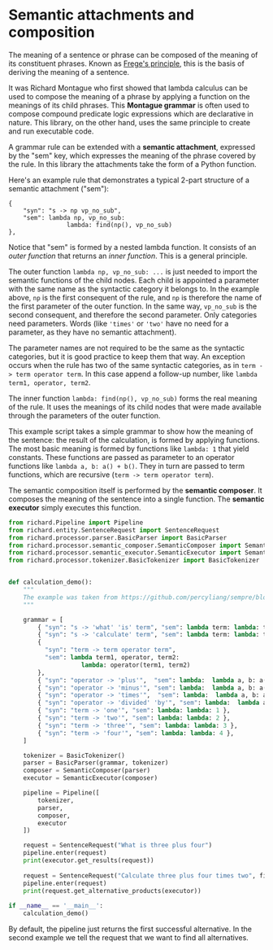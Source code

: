 # Semantic attachments and composition

The meaning of a sentence or phrase can be composed of the meaning of its constituent phrases. Known as [Frege's principle](https://en.wikipedia.org/wiki/Principle_of_compositionality), this is the basis of deriving the meaning of a sentence.

It was Richard Montague who first showed that lambda calculus can be used to compose the meaning of a phrase by applying a function on the meanings of its child phrases. This __Montague grammar__ is often used to compose compound predicate logic expressions which are declarative in nature. This library, on the other hand, uses the same principle to create and run executable code.

A grammar rule can be extended with a __semantic attachment__, expressed by the "sem" key, which expresses the meaning of the phrase covered by the rule. In this library the attachments take the form of a Python function.

Here's an example rule that demonstrates a typical 2-part structure of a semantic attachment ("sem"):

    { 
        "syn": "s -> np vp_no_sub", 
        "sem": lambda np, vp_no_sub: 
                    lambda: find(np(), vp_no_sub) 
    },

Notice that "sem" is formed by a nested lambda function. It consists of an _outer function_ that returns an _inner function_. This is a general principle.

The outer function `lambda np, vp_no_sub: ...` is just needed to import the semantic functions of the child nodes. Each child is appointed a parameter with the same name as the syntactic category it belongs to. In the example above, `np` is the first consequent of the rule, and `np` is therefore the name of the first parameter of the outer function. In the same way, `vp_no_sub` is the second consequent, and therefore the second parameter. Only categories need parameters. Words (like `'times'` or `'two'` have no need for a parameter, as they have no semantic attachment).

The parameter names are not required to be the same as the syntactic categories, but it is good practice to keep them that way. An exception occurs when the rule has two of the same syntactic categories, as in `term -> term operator term`. In this case append a follow-up number, like `lambda term1, operator, term2`.

The inner function `lambda: find(np(), vp_no_sub)` forms the real meaning of the rule. It uses the meanings of its child nodes that were made available through the parameters of the outer function.

This example script takes a simple grammar to show how the meaning of the sentence: the result of the calculation, is formed by applying functions. The most basic meaning is formed by functions like `lambda: 1` that yield constants. These functions are passed as parameter to an operator functions like `lambda a, b: a() + b()`. They in turn are passed to term functions, which are recursive (`term -> term operator term`).

The semantic composition itself is performed by the __semantic composer__. It composes the meaning of the sentence into a single function. The __semantic executor__ simply executes this function.

~~~python
from richard.Pipeline import Pipeline
from richard.entity.SentenceRequest import SentenceRequest
from richard.processor.parser.BasicParser import BasicParser
from richard.processor.semantic_composer.SemanticComposer import SemanticComposer
from richard.processor.semantic_executor.SemanticExecutor import SemanticExecutor
from richard.processor.tokenizer.BasicTokenizer import BasicTokenizer


def calculation_demo():
    """
    The example was taken from https://github.com/percyliang/sempre/blob/master/TUTORIAL.md
    """

    grammar = [
        { "syn": "s -> 'what' 'is' term", "sem": lambda term: lambda: term() },
        { "syn": "s -> 'calculate' term", "sem": lambda term: lambda: term() },
        { 
          "syn": "term -> term operator term", 
          "sem": lambda term1, operator, term2: 
                    lambda: operator(term1, term2) 
        },
        { "syn": "operator -> 'plus'",  "sem": lambda:  lambda a, b: a() + b() },
        { "syn": "operator -> 'minus'", "sem": lambda:  lambda a, b: a() - b() },
        { "syn": "operator -> 'times'",  "sem": lambda:  lambda a, b: a() * b() },
        { "syn": "operator -> 'divided' 'by'", "sem": lambda:  lambda a, b: a() / b() },
        { "syn": "term -> 'one'", "sem": lambda: lambda: 1 },
        { "syn": "term -> 'two'", "sem": lambda: lambda: 2 },
        { "syn": "term -> 'three'", "sem": lambda: lambda: 3 },
        { "syn": "term -> 'four'", "sem": lambda: lambda: 4 },
    ]

    tokenizer = BasicTokenizer()
    parser = BasicParser(grammar, tokenizer)
    composer = SemanticComposer(parser)
    executor = SemanticExecutor(composer)

    pipeline = Pipeline([
        tokenizer,
        parser,
        composer,
        executor
    ])

    request = SentenceRequest("What is three plus four")
    pipeline.enter(request)
    print(executor.get_results(request))
    
    request = SentenceRequest("Calculate three plus four times two", find_all=True)
    pipeline.enter(request)
    print(request.get_alternative_products(executor))
    
if __name__ == '__main__':
    calculation_demo()
~~~

By default, the pipeline just returns the first successful alternative. In the second example we tell the request that we want to find all alternatives.
